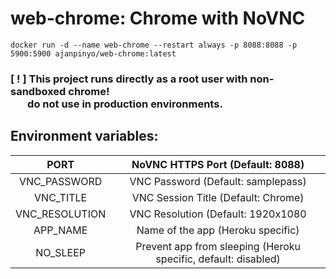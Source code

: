 # web-chrome: Chrome with NoVNC

```
docker run -d --name web-chrome --restart always -p 8088:8088 -p 5900:5900 ajanpinyo/web-chrome:latest
```

<p><b><h3>[ ! ] This project runs directly as a root user with non-sandboxed chrome!<br>
  &nbsp;&nbsp;&nbsp;&nbsp;&nbsp;&nbsp;&nbsp;do not use in production environments.</h3></b></p>

## Environment variables: 
|      PORT      |                NoVNC HTTPS Port (Default: 8088)                |
|:--------------:|:--------------------------------------------------------------:|
|    VNC_PASSWORD|               VNC Password (Default: samplepass)               |
|    VNC_TITLE   |              VNC Session Title (Default: Chrome)               |
| VNC_RESOLUTION |               VNC Resolution (Default: 1920x1080              |
|    APP_NAME    |                Name of the app (Heroku specific)               |
|    NO_SLEEP    | Prevent app from sleeping (Heroku specific, default: disabled) |
